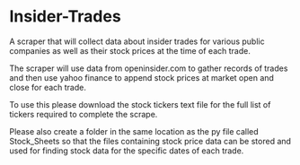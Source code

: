 # Insider-Trades
A scraper that will collect data about insider trades for various public companies as well as their stock prices at the time of each trade.

The scraper will use data from openinsider.com to gather records of trades and then use yahoo finance to append stock prices at market open and close for each trade.

To use this please download the stock tickers text file for the full list of tickers required to complete the scrape.

Please also create a folder in the same location as the py file called Stock_Sheets so that the files containing stock price data can be stored and used for finding stock data for the specific dates of each trade.

